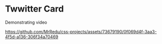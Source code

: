 # Twwitter Card

Demonstrating video

https://github.com/MrRedu/css-projects/assets/73679190/0f069d4f-3aa3-4f5d-a136-306f34a70469
